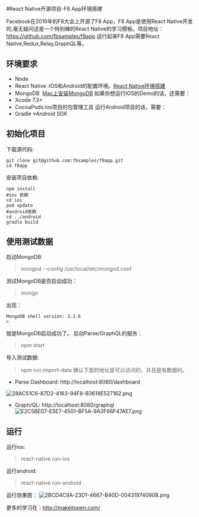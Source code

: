 #React Native开源项目-F8 App环境搭建

Facebook在2016年的F8大会上开源了F8 App，F8 App是使用React Native开发的,毫无疑问这是一个特别棒的React Native的学习模板。项目地址：https://github.com/fbsamples/f8app
运行起来F8 App需要React Native,Redux,Relay,GraphQL等。
## 环境要求

* Node
* React Native :IOS和Android的配置环境。[React Native环境搭建](https://segmentfault.com/a/1190000004477951)
* MongoDB  [Mac上安装MongoDB](https://segmentfault.com/a/1190000003692872)
如果你想运行IOS的Demo的话，还需要：
* Xcode 7.3+
* CocoaPods:ios项目的包管理工具
运行Android项目的话，需要：
* Gradle
*Android SDK

## 初始化项目
下载源代码:
```
git clone git@github.com:fbsamples/f8app.git
cd f8app
```
安装项目依赖:
```
npm install
#ios 依赖 
cd ios
pod update
#android依赖
cd ../android
gradle build
```
## 使用测试数据
启动MongoDB:
> mongod --config /usr/local/etc/mongod.conf

测试MongoDB是否启动成功：
>mongo

出现：
```
MongoDB shell version: 3.2.6
>
```
就是MongoDB启动成功了。
启动Parse/GraphQL的服务：
>npm start

导入测试数据:
>npm run import-data
确认下面的地址是可以访问的，并且是有数据的。

* Parse Dashboard: http://localhost:8080/dashboard

![28AC51C6-87D2-4163-94F8-B3618E527162.png](http://upload-images.jianshu.io/upload_images/22188-f406aeb0738de92c.png?imageMogr2/auto-orient/strip%7CimageView2/2/w/1240)

* Graph/QL: http://localhost:8080/graphql
![E2C5BE07-E5E7-4501-BF5A-9A3F66F47AE7.png](http://upload-images.jianshu.io/upload_images/22188-3a2339818b93e556.png?imageMogr2/auto-orient/strip%7CimageView2/2/w/1240)

## 运行
运行ios:
>react-native run-ios

运行android:
>react-native run-android

运行效果图：
![2BCD4C9A-23D1-4667-B40D-00431974090B.png](http://upload-images.jianshu.io/upload_images/22188-53a7ca9d0b17b215.png?imageMogr2/auto-orient/strip%7CimageView2/2/w/1240)

更多的学习在：http://makeitopen.com/

